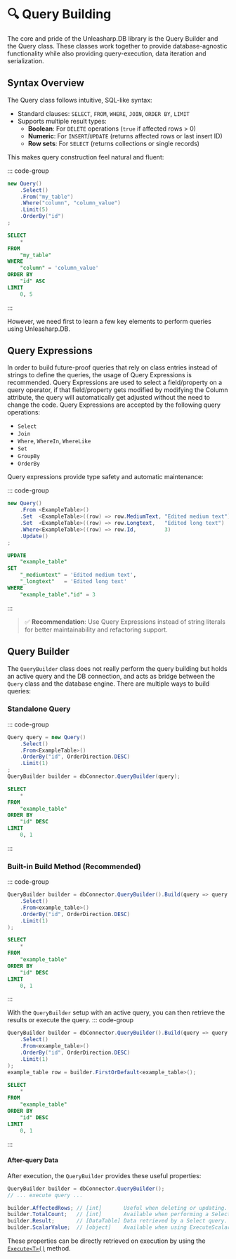 ﻿---
outline: deep
---

# 🔍 Query Building
The core and pride of the Unleasharp.DB library is the Query Builder and the Query class. These classes work together to provide database-agnostic functionality while also providing query-execution, data iteration and serialization.

## Syntax Overview

The Query class follows intuitive, SQL-like syntax:
- Standard clauses: `SELECT`, `FROM`, `WHERE`, `JOIN`, `ORDER BY`, `LIMIT`
- Supports multiple result types:
  - **Boolean**: For `DELETE` operations (`true` if affected rows > 0)
  - **Numeric**: For `INSERT`/`UPDATE` (returns affected rows or last insert ID)
  - **Row sets**: For `SELECT` (returns collections or single records)

This makes query construction feel natural and fluent:

::: code-group
```csharp [C#]
new Query()
    .Select()
    .From("my_table")
    .Where("column", "column_value")
    .Limit(5)
    .OrderBy("id")
;
```

```sql [SQL]
SELECT
	*
FROM
	"my_table"
WHERE
	"column" = 'column_value'
ORDER BY
	"id" ASC
LIMIT
	0, 5
```
:::

However, we need first to learn a few key elements to perform queries using Unleasharp.DB.

## Query Expressions
In order to build future-proof queries that rely on class entries instead of strings to define the queries, the usage of Query Expressions is recommended. Query Expressions are used to select a field/property on a query operator, if that field/property gets modified by modifying the Column attribute, the query will automatically get adjusted without the need to change the code. Query Expressions are accepted by the following query operations:

- `Select`
- `Join`
- `Where`, `WhereIn`, `WhereLike`
- `Set`
- `GroupBy`
- `OrderBy`

Query expressions provide type safety and automatic maintenance:

::: code-group
```csharp [C#]
new Query()
    .From <ExampleTable>()
    .Set  <ExampleTable>((row) => row.MediumText, "Edited medium text")
    .Set  <ExampleTable>((row) => row.Longtext,   "Edited long text")
    .Where<ExampleTable>((row) => row.Id,         3)
    .Update()
;
```

```sql [SQL]
UPDATE
	"example_table"
SET
	"_mediumtext" = 'Edited medium text',
	"_longtext"   = 'Edited long text'
WHERE
	"example_table"."id" = 3
```
:::

> ✅ **Recommendation**: Use Query Expressions instead of string literals for better maintainability and refactoring support.

## Query Builder
The `QueryBuilder` class does not really perform the query building but holds an active query and the DB connection, and acts as bridge between the `Query` class and the database engine. There are multiple ways to build queries:

### Standalone Query

::: code-group
```csharp [C#]
Query query = new Query()
    .Select()
    .From<ExampleTable>()
    .OrderBy("id", OrderDirection.DESC)
    .Limit(1)
;
QueryBuilder builder = dbConnector.QueryBuilder(query);
```

```sql [SQL]
SELECT
	*
FROM
	"example_table"
ORDER BY
	"id" DESC
LIMIT
	0, 1
```
:::

### Built-in Build Method (Recommended)

::: code-group
```csharp [C#]
QueryBuilder builder = dbConnector.QueryBuilder().Build(query => query
    .Select()
    .From<example_table>()
    .OrderBy("id", OrderDirection.DESC)
    .Limit(1)
);
```

```sql [SQL]
SELECT
	*
FROM
	"example_table"
ORDER BY
	"id" DESC
LIMIT
	0, 1
```
:::

With the `QueryBuilder` setup with an active query, you can then retrieve the results or execute the query.
::: code-group
```csharp [C#]
QueryBuilder builder = dbConnector.QueryBuilder().Build(query => query
    .Select()
    .From<example_table>()
    .OrderBy("id", OrderDirection.DESC)
    .Limit(1)
);
example_table row = builder.FirstOrDefault<example_table>();
```

```sql [SQL]
SELECT
	*
FROM
	"example_table"
ORDER BY
	"id" DESC
LIMIT
	0, 1
```
:::

#### After-query Data
After execution, the `QueryBuilder` provides these useful properties:

```csharp
QueryBuilder builder = dbConnector.QueryBuilder();
// ... execute query ...

builder.AffectedRows; // [int]       Useful when deleting or updating.
builder.TotalCount;   // [int]       Available when performing a Select COUNT() query.
builder.Result;       // [DataTable] Data retrieved by a Select query. Not intended to be accessed directly.
builder.ScalarValue;  // [object]    Available when using ExecuteScalar() or on a regular Select by retrieving the first column of the first row of the resultset.
```

These properties can be directly retrieved on execution by using the [`Execute<T>()`](../query-building/execute.html) method.